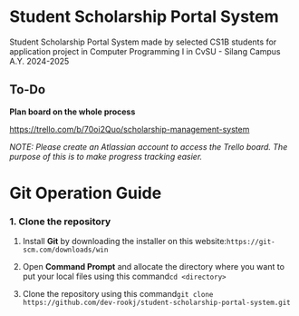 # Student Scholarship Portal System
Student Scholarship Portal System made by selected CS1B students for application project in Computer Programming I in CvSU - Silang Campus A.Y. 2024-2025

## To-Do
**Plan board on the whole process**

https://trello.com/b/70oi2Quo/scholarship-management-system

*NOTE: Please create an Atlassian account to access the Trello board. The purpose of this is to make progress tracking easier.*

# Git Operation Guide

### 1. Clone the repository
1. Install **Git** by downloading the installer on this website:```https://git-scm.com/downloads/win```

2. Open **Command Prompt** and allocate the directory where you want to put your local files using this command```cd <directory>```

3. Clone the repository using this command```git clone https://github.com/dev-rookj/student-scholarship-portal-system.git```
